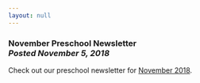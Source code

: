 ```yaml
---
layout: null
---
```


<h3 class="ui header">
  November Preschool Newsletter
  <div class="sub header">
    <i>Posted November 5, 2018</i>
  </div>
</h3>

Check out our preschool newsletter for
<a href="{{ site.baseurl }}/assets/newsletters/2018-2019/COH_November_2018_Newsletter.pdf">November 2018</a>.

